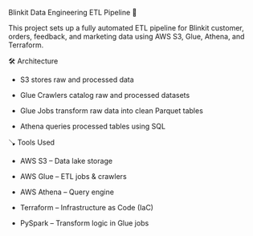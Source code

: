 Blinkit Data Engineering ETL Pipeline 🚀

This project sets up a fully automated ETL pipeline for Blinkit customer, orders, feedback, and marketing data using AWS S3, Glue, Athena, and Terraform.

🛠️ Architecture

- S3 stores raw and processed data

- Glue Crawlers catalog raw and processed datasets

- Glue Jobs transform raw data into clean Parquet tables

- Athena queries processed tables using SQL

🪠 Tools Used

- AWS S3 – Data lake storage

- AWS Glue – ETL jobs & crawlers

- AWS Athena – Query engine

- Terraform – Infrastructure as Code (IaC)

- PySpark – Transform logic in Glue jobs

